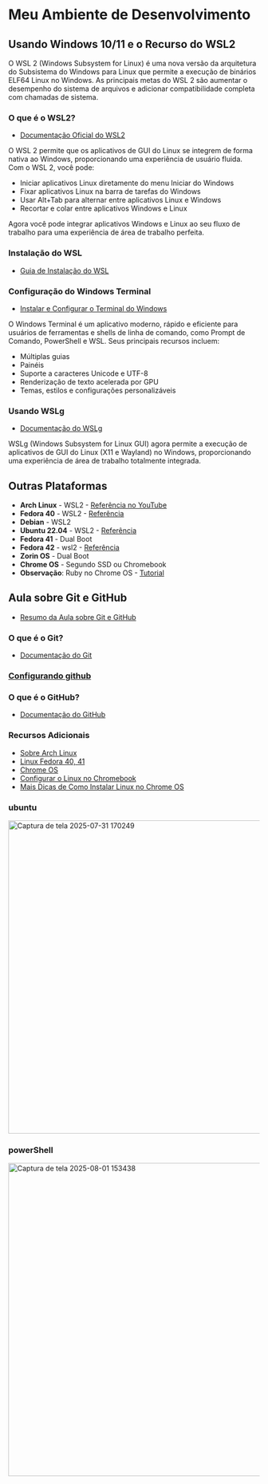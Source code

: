 # Meu Ambiente de Desenvolvimento

## Usando Windows 10/11 e o Recurso do WSL2

O WSL 2 (Windows Subsystem for Linux) é uma nova versão da arquitetura do Subsistema do Windows para Linux que permite a execução de binários ELF64 Linux no Windows. As principais metas do WSL 2 são aumentar o desempenho do sistema de arquivos e adicionar compatibilidade completa com chamadas de sistema.

### O que é o WSL2?
- [Documentação Oficial do WSL2](https://learn.microsoft.com/pt-br/windows/wsl/about)

O WSL 2 permite que os aplicativos de GUI do Linux se integrem de forma nativa ao Windows, proporcionando uma experiência de usuário fluida. Com o WSL 2, você pode:
- Iniciar aplicativos Linux diretamente do menu Iniciar do Windows
- Fixar aplicativos Linux na barra de tarefas do Windows
- Usar Alt+Tab para alternar entre aplicativos Linux e Windows
- Recortar e colar entre aplicativos Windows e Linux

Agora você pode integrar aplicativos Windows e Linux ao seu fluxo de trabalho para uma experiência de área de trabalho perfeita.

### Instalação do WSL
- [Guia de Instalação do WSL](https://github.com/shenrique1970/Meu-ambiente-dev/blob/main/resumos/inst-wsl2.md)

### Configuração do Windows Terminal
- [Instalar e Configurar o Terminal do Windows](https://learn.microsoft.com/pt-br/windows/terminal/install)



O Windows Terminal é um aplicativo moderno, rápido e eficiente para usuários de ferramentas e shells de linha de comando, como Prompt de Comando, PowerShell e WSL. Seus principais recursos incluem:
- Múltiplas guias
- Painéis
- Suporte a caracteres Unicode e UTF-8
- Renderização de texto acelerada por GPU
- Temas, estilos e configurações personalizáveis

### Usando WSLg
- [Documentação do WSLg](https://learn.microsoft.com/pt-br/windows/wsl/tutorials/gui-apps)

WSLg (Windows Subsystem for Linux GUI) agora permite a execução de aplicativos de GUI do Linux (X11 e Wayland) no Windows, proporcionando uma experiência de área de trabalho totalmente integrada.

## Outras Plataformas
- **Arch Linux** - WSL2 - [Referência no YouTube](https://www.youtube.com/watch?v=sjrW74Hx5Po&t=950s)
- **Fedora 40** - WSL2 - [Referência](https://github.com/fedora-cloud/docker-brew-fedora/tree/40/x86_64)
- **Debian** - WSL2
- **Ubuntu 22.04** - WSL2 - [Referência](https://cloud-images.ubuntu.com/wsl/)
- **Fedora 41** - Dual Boot
- **Fedora 42** - wsl2 - [Referência](https://docs.fedoraproject.org/en-US/cloud/wsl/)
- **Zorin OS** - Dual Boot
- **Chrome OS** - Segundo SSD ou Chromebook
- **Observação**: Ruby no Chrome OS - [Tutorial](https://shape.host/resources/how-to-install-ruby-on-rails-on-debian-12)

## Aula sobre Git e GitHub
- [Resumo da Aula sobre Git e GitHub](https://github.com/shenrique1970/Meu-ambiente-dev/blob/main/resumos/resumo-aula.md)

### O que é o Git?
- [Documentação do Git](https://git-scm.com/doc)

###  [Configurando github](https://aline-antunes.gitbook.io/formacao-fundamentos-github/introducao-ao-git-e-github)

### O que é o GitHub?
- [Documentação do GitHub](https://docs.github.com/pt)

### Recursos Adicionais
- [Sobre Arch Linux](https://github.com/yuk7/ArchWSL)
- [Linux Fedora 40, 41](https://fedoraproject.org/)
- [Chrome OS](https://chromeos.google/intl/pt_br/)
- [Configurar o Linux no Chromebook](https://support.google.com/chromebook/answer/9145439?hl=pt-br)
- [Mais Dicas de Como Instalar Linux no Chrome OS](https://youtu.be/uM1y4qeTLbw?si=YYNLWSsI2NVuoGNo)
### ubuntu
<img width="1115" height="628" alt="Captura de tela 2025-07-31 170249" src="https://github.com/user-attachments/assets/3a47ad55-eade-4e1e-973b-63f87731403d" />

### powerShell
<img width="1115" height="628" alt="Captura de tela 2025-08-01 153438" src="https://github.com/user-attachments/assets/e362f5af-200f-4924-8b32-3c1b3c78b39d" />

